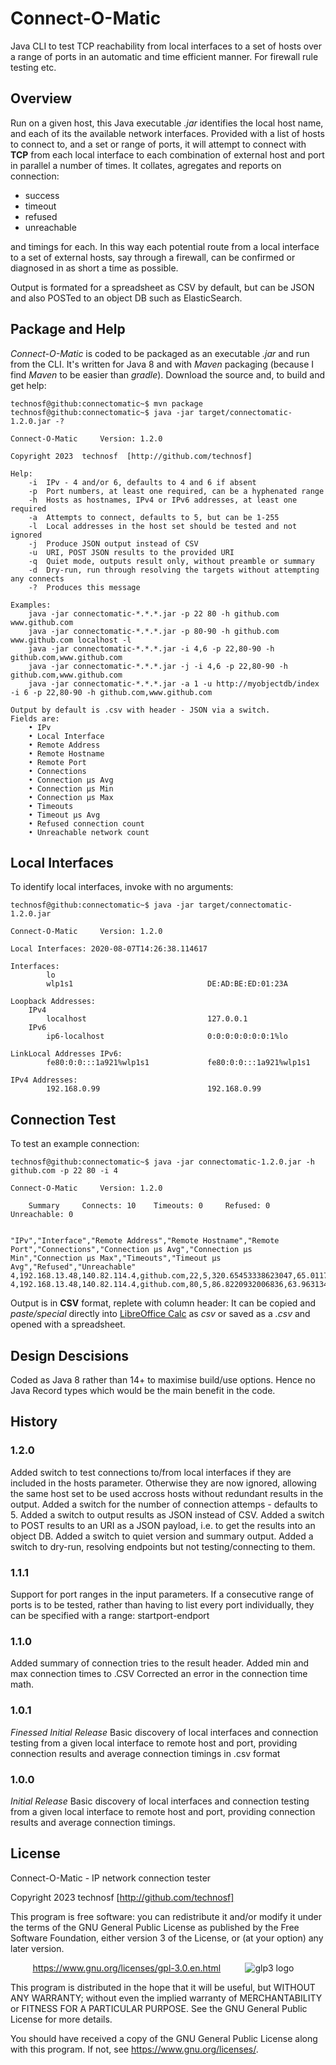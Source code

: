 # Connect-O-Matic
Java CLI to test TCP reachability from local interfaces to a set of hosts over a range of ports in an automatic and time efficient manner. For firewall rule testing etc.


## Overview
Run on a given host, this Java executable  _.jar_  identifies the local host name, and each of its the available network interfaces. Provided with a list of hosts to connect to, and a set or range of ports, it will attempt to connect with **TCP** from each local interface to each combination of external host and port in parallel a number of times.
It collates, agregates and reports on connection:

* success  
* timeout  
* refused  
* unreachable 

and timings for each.
In this way each potential route from a local interface to a set of external hosts, say through a firewall, can be confirmed or diagnosed in as short a time as possible.

Output is formated for a spreadsheet as CSV by default, but can be JSON and also POSTed to an object DB such as ElasticSearch.


## Package and Help
_Connect-O-Matic_  is coded to be packaged as an executable  _.jar_  and run from the CLI. It's written for Java 8 and with  _Maven_  packaging (because I find  _Maven_  to be easier than _gradle_). Download the source and, to build and get help:

```console
technosf@github:connectomatic~$ mvn package
technosf@github:connectomatic~$ java -jar target/connectomatic-1.2.0.jar -?	

Connect-O-Matic		Version: 1.2.0

Copyright 2023  technosf  [http://github.com/technosf]

Help:
	-i	IPv - 4 and/or 6, defaults to 4 and 6 if absent
	-p	Port numbers, at least one required, can be a hyphenated range
	-h	Hosts as hostnames, IPv4 or IPv6 addresses, at least one required
	-a	Attempts to connect, defaults to 5, but can be 1-255
	-l	Local addresses in the host set should be tested and not ignored
	-j	Produce JSON output instead of CSV
	-u	URI, POST JSON results to the provided URI
	-q	Quiet mode, outputs result only, without preamble or summary
	-d	Dry-run, run through resolving the targets without attempting any connects
	-?	Produces this message

Examples:
	java -jar connectomatic-*.*.*.jar -p 22 80 -h github.com www.github.com
	java -jar connectomatic-*.*.*.jar -p 80-90 -h github.com www.github.com localhost -l
	java -jar connectomatic-*.*.*.jar -i 4,6 -p 22,80-90 -h github.com,www.github.com
	java -jar connectomatic-*.*.*.jar -j -i 4,6 -p 22,80-90 -h github.com,www.github.com
	java -jar connectomatic-*.*.*.jar -a 1 -u http://myobjectdb/index -i 6 -p 22,80-90 -h github.com,www.github.com

Output by default is .csv with header - JSON via a switch.
Fields are:
	• IPv
	• Local Interface
	• Remote Address
	• Remote Hostname
	• Remote Port
	• Connections
	• Connection μs Avg
	• Connection μs Min
	• Connection μs Max
	• Timeouts
	• Timeout μs Avg
	• Refused connection count
	• Unreachable network count
```
	

## Local Interfaces
To identify local interfaces, invoke with no arguments:	

```console
technosf@github:connectomatic~$ java -jar target/connectomatic-1.2.0.jar

Connect-O-Matic		Version: 1.2.0

Local Interfaces: 2020-08-07T14:26:38.114617

Interfaces:
		lo                              	
		wlp1s1                          	DE:AD:BE:ED:01:23A

Loopback Addresses:
	IPv4
		localhost                       	127.0.0.1
	IPv6
		ip6-localhost                   	0:0:0:0:0:0:0:1%lo

LinkLocal Addresses IPv6:
		fe80:0:0:::1a921%wlp1s1				fe80:0:0:::1a921%wlp1s1

IPv4 Addresses:
		192.168.0.99                    	192.168.0.99
```


## Connection Test
To test an example connection:

```console
technosf@github:connectomatic~$ java -jar connectomatic-1.2.0.jar -h github.com -p 22 80 -i 4

Connect-O-Matic		Version: 1.2.0

	Summary 	Connects: 10 	Timeouts: 0 	Refused: 0 	Unreachable: 0


"IPv","Interface","Remote Address","Remote Hostname","Remote Port","Connections","Connection μs Avg","Connection μs Min","Connection μs Max","Timeouts","Timeout μs Avg","Refused","Unreachable"
4,192.168.13.48,140.82.114.4,github.com,22,5,320.65453338623047,65.01171112060547,1101.0047607421875,0,0.0,0,0
4,192.168.13.48,140.82.114.4,github.com,80,5,86.8220932006836,63.963134765625,173.01504516601562,0,0.0,0,0

```
Output is in **CSV** format, replete with column header: It can be copied and  _paste/special_  directly into [LibreOffice Calc](https://www.libreoffice.org/) as  _csv_  or saved as a  _.csv_  and opened with a spreadsheet.


## Design Descisions
Coded as Java 8 rather than 14+ to maximise build/use options. Hence no Java Record types which would be the main benefit in the code.


## History
### 1.2.0
Added switch to test connections to/from local interfaces if they are included in the hosts parameter. Otherwise they are now ignored, allowing the same host set to be used accross hosts without redundant results in the output.
Added a switch for the number of connection attemps - defaults to 5.
Added a switch to output results as JSON instead of CSV.
Added a switch to POST results to an URI as a JSON payload, i.e. to get the results into an object DB.
Added a switch to quiet version and summary output.
Added a switch to dry-run, resolving endpoints but not testing/connecting to them.
### 1.1.1
Support for port ranges in the input parameters. If a consecutive range of ports is to be tested, rather than having to list every port individually, they can be specified with a range: startport-endport
### 1.1.0
Added summary of connection tries to the result header.
Added min and max connection times to .CSV
Corrected an error in the connection time math.
### 1.0.1
_Finessed Initial Release_
Basic discovery of local interfaces and connection testing from a given local interface to remote host and port, providing connection results and average connection timings in .csv format
### 1.0.0
_Initial Release_
Basic discovery of local interfaces and connection testing from a given local interface to remote host and port, providing connection results and average connection timings.


## License

Connect-O-Matic - IP network connection tester

Copyright 2023  technosf  [http://github.com/technosf]

This program is free software: you can redistribute it and/or modify
it under the terms of the GNU General Public License as published by
the Free Software Foundation, either version 3 of the License, or
(at your option) any later version.

&nbsp;&nbsp;&nbsp;&nbsp;&nbsp;&nbsp;&nbsp;&nbsp;
https://www.gnu.org/licenses/gpl-3.0.en.html
&nbsp;&nbsp;&nbsp;&nbsp;&nbsp;&nbsp;&nbsp;&nbsp;
![glp3 logo](https://www.gnu.org/graphics/gplv3-127x51.png)


This program is distributed in the hope that it will be useful,
but WITHOUT ANY WARRANTY; without even the implied warranty of
MERCHANTABILITY or FITNESS FOR A PARTICULAR PURPOSE.  See the
GNU General Public License for more details.

You should have received a copy of the GNU General Public License
along with this program.  If not, see <https://www.gnu.org/licenses/>.
